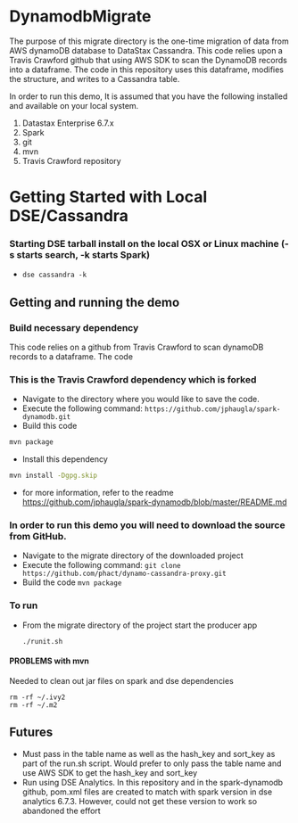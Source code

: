 # DynamodbMigrate

The purpose of this migrate directory is the one-time migration of data from AWS dynamoDB database to DataStax Cassandra.  This code relies upon a Travis Crawford github that using AWS SDK to scan the DynamoDB records into a dataframe.  The code in this repository uses this dataframe, modifies the structure, and writes to a Cassandra table.

In order to run this demo, It is assumed that you have the following installed and available on your local system.

  1. Datastax Enterprise 6.7.x
  2. Spark
  3. git
  4. mvn
  5. Travis Crawford repository


# Getting Started with Local DSE/Cassandra


### Starting DSE tarball install on the local OSX or Linux machine (-s starts search, -k starts Spark)

  * `dse cassandra -k` 
  
## Getting and running the demo

  

### Build necessary dependency

  This code relies on a github from Travis Crawford to scan dynamoDB records to a dataframe.  The code 

### This is the Travis Crawford dependency which is forked 

  * Navigate to the directory where you would like to save the code.
  * Execute the following command:
	`https://github.com/jphaugla/spark-dynamodb.git`
  * Build this code
```bash
mvn package
```
  * Install this dependency
```bash
mvn install -Dgpg.skip
```
  * for more information, refer to the readme
https://github.com/jphaugla/spark-dynamodb/blob/master/README.md


### In order to run this demo you will need to download the source from GitHub.

  * Navigate to the migrate directory of the downloaded project
  * Execute the following command:
       `git clone https://github.com/phact/dynamo-cassandra-proxy.git`
  * Build the code 
	`mvn package`
  

### To run 

  * From the migrate directory of the project start the producer app
  
	`./runit.sh`
    
  
####  PROBLEMS with mvn
Needed to clean out jar files on spark and dse dependencies

	rm -rf ~/.ivy2
	rm -rf ~/.m2
## Futures

   * Must pass in the table name as well as the hash_key and sort_key as part of the run.sh script.  Would prefer to only pass the table name and use AWS SDK to get the hash_key and sort_key
   * Run using DSE Analytics.  In this repository and in the spark-dynamodb github, pom.xml files are created to match with spark version in dse analytics 6.7.3.  However, could not get these version to work so abandoned the effort
